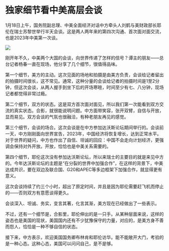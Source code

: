 # 独家细节看中美高层会谈

1月18日上午，国务院副总理、中美全面经济对话中方牵头人刘鹤与美财政部长耶伦在瑞士苏黎世举行半天会谈。这是两人两年来的第四次沟通、首次面对面交流，也是2023年中美第一次谈。

![](https://inews.gtimg.com/newsapp_bt/0/15618573914/1000)

刚开年不久，中美两个大国的会谈，向世界传递了怎样的信号？谭主的朋友——总台记者杨春一直在现场，他分享了几个细节，很值得品味。

第一个细节，美方的主动。这次见面的场地和拍摄是由美方负责，会谈给记者留出的拍摄时间很长，这不常见。通常，这种分量的会谈给记者的拍摄时间是1至2分钟，但这次会谈，从两人握手到坐下后的开场寒暄，时间至少有七、八分钟，现场记者都觉得非常过瘾。

第二个细节，双方的状态。这是双方首次面对面见，所以我们第一次能看到双方交流的真实状态。合影，就很能说明问题。中方面带笑容，张开双臂，自信与开放，显而易见。双方会谈的气氛也很融洽，有种老朋友再见的感觉。

第三个细节，会谈的场合。这次会谈是在中方参加达沃斯论坛期间举行的。会谈前一天，中方刚刚面向世界宣告，2023年，中国经济将恢复增长，达到正常水平。对于世界的疑问，中方也作出了自信、坦诚的回应：中国不会走向计划经济，更强调会保持对外开放。开放，恰恰也是中美关系需要的。

第四个细节，耶伦这次没有参加达沃斯论坛，所以来瑞士的主要目的就是来见中方的。今年达沃斯论坛的主题是“在分裂的世界中加强合作”，在这样的背景下，中美达成共识，要在双边及联合国、G20和APEC等多边框架下加强合作，就显得更有意义。

这次会谈持续了约三个小时，超出了原定时间，并且是因为耶伦需要赶飞机而停止的——否则双方有意愿谈得更久。

会谈深入、坦诚、务实，变言其著，化言其渐，美方现在已经做出了一些表示。

不过，还有一个细节是，合影里，耶伦伸出的是一只手。从某种层面来说，这样的姿态也是美国的现状，美国国内还有不少犹豫保守的力量，对应的，是美方身不善而怨人，恰恰是一种不够自信的状态。

接下来，中方表示，欢迎美国国务卿布林肯和耶伦访华。能不能敞开大门，考验的是一种心态。这种心态，美国可以问问自己，是不是够。

